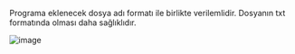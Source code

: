 Programa eklenecek dosya adı formatı ile birlikte verilemlidir. Dosyanın txt formatında olması daha sağlıklıdır.

![image](https://github.com/vahap-18/NoneRepeat/assets/110054429/f8fa5ef6-7954-41dd-9ed4-76a9b7b6b8ee)
